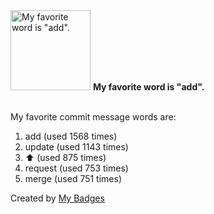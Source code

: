 <img src="https://my-badges.github.io/my-badges/favorite-word.png" alt="My favorite word is &quot;add&quot;." title="My favorite word is &quot;add&quot;." width="128">
<strong>My favorite word is &quot;add&quot;.</strong>
<br><br>

My favorite commit message words are:

1. add (used 1568 times)
2. update (used 1143 times)
3. :arrow_up: (used 875 times)
4. request (used 753 times)
5. merge (used 751 times)


Created by <a href="https://github.com/my-badges/my-badges">My Badges</a>